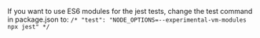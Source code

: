If you want to use ES6 modules for the jest tests, change the test command in package.json to:
    ```/* "test": "NODE_OPTIONS=--experimental-vm-modules npx jest" */```